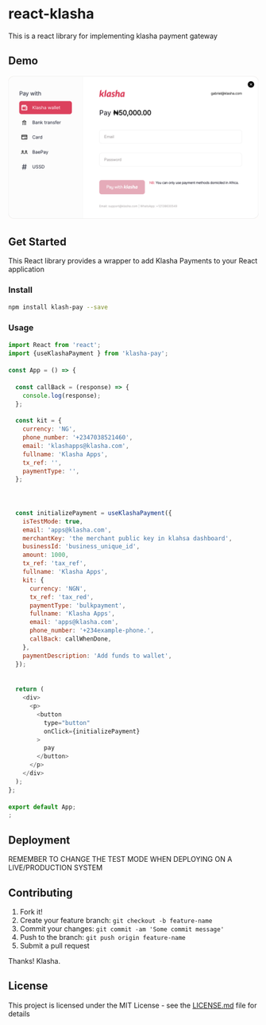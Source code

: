 <!-- @format -->

# react-klasha

This is a react library for implementing klasha payment gateway

## Demo

![Demo](App.png?raw=true 'Demo Image')

## Get Started

This React library provides a wrapper to add Klasha Payments to your React application

### Install

```sh
npm install klash-pay --save
```

### Usage

```javascript
import React from 'react';
import {useKlashaPayment } from 'klasha-pay';

const App = () => {
 
  const callBack = (response) => {
    console.log(response);
  };

  const kit = {
    currency: 'NG',
    phone_number: '+2347038521460',
    email: 'klashapps@klasha.com',
    fullname: 'Klasha Apps',
    tx_ref: '',
    paymentType: '',
  };



  const initializePayment = useKlashaPayment({
    isTestMode: true,
    email: 'apps@klasha.com',
    merchantKey: 'the merchant public key in klahsa dashboard',
    businessId: 'business_unique_id',
    amount: 1000,
    tx_ref: 'tax_ref',
    fullname: 'Klasha Apps',
    kit: {
      currency: 'NGN',
      tx_ref: 'tax_red',
      paymentType: 'bulkpayment',
      fullname: 'Klasha Apps',
      email: 'apps@klasha.com',
      phone_number: '+234example-phone.',
      callBack: callWhenDone,
    },
    paymentDescription: 'Add funds to wallet',
  });


  return (
    <div>
      <p>
        <button
          type="button"
          onClick={initializePayment}
        >
          pay
        </button>
      </p>
    </div>
  );
};

export default App;
;
```


## Deployment

REMEMBER TO CHANGE THE TEST MODE  WHEN DEPLOYING ON A LIVE/PRODUCTION SYSTEM

## Contributing

1. Fork it!
2. Create your feature branch: `git checkout -b feature-name`
3. Commit your changes: `git commit -am 'Some commit message'`
4. Push to the branch: `git push origin feature-name`
5. Submit a pull request

Thanks!
Klasha.

## License

This project is licensed under the MIT License - see the [LICENSE.md](LICENSE.md) file for details
